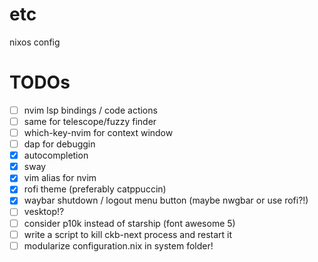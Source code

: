 # etc
nixos config

# TODOs
- [ ] nvim lsp bindings / code actions
- [ ] same for telescope/fuzzy finder
- [ ] which-key-nvim for context window
- [ ] dap for debuggin
- [x] autocompletion
- [x] sway
- [x] vim alias for nvim
- [x] rofi theme (preferably catppuccin)
- [x] waybar shutdown / logout menu button (maybe nwgbar or use rofi?!)
- [ ] vesktop!?
- [ ] consider p10k instead of starship (font awesome 5)
- [ ] write a script to kill ckb-next process and restart it
- [ ] modularize configuration.nix in system folder!
